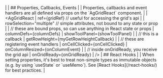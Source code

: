 <framework-specific-section frameworks="react">
|
| ## Properties, Callbacks, Events
|
| Properties, callbacks and event handlers are all defined via props on the `AgGridReact` component. 
|
</framework-specific-section>

<framework-specific-section frameworks="react">
<snippet transform={false} language="jsx">
| &lt;AgGridReact
|    ref={gridRef} // useful for accessing the grid's api
|
|    rowSelection="multiple" // simple attributes, not bound to any state or prop
|
|    // these are bound props, so can use anything in React state or props
|    columnDefs={columnDefs}
|    showToolPanel={showToolPanel}
|
|    // this is a callback
|    getRowHeight={myGetRowHeightCallback}
|
|    // these are registering event handlers
|    onCellClicked={onCellClicked}
|    onColumnResized={onColumnEvent}
|
|    // inside onGridReady, you receive the grid api
|    onGridReady={onGridReady}
| />
</snippet>
</framework-specific-section>


<framework-specific-section frameworks="react">
| ## React Hooks
|
| When setting properties, it's best to treat non-simple types as immutable objects (e.g. by using `useState` or `useMemo`). See [React Hooks](/react-hooks/) for best practices.
|
</framework-specific-section>
